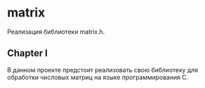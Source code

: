 # matrix

Реализация библиотеки matrix.h.

## Chapter I

В данном проекте предстоит реализовать свою библиотеку для обработки числовых матриц на языке программирования С. 

